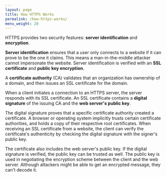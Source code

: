 ```yaml
---
layout: page
title: How HTTPS Works
permalink: /how-https-works/
menu_weight: 20
---
```


HTTPS provides two security features: **server identification** and **encryption**.

**Server identification** ensures that a user only connects to a website if it can prove to be the one it claims. This means a man-in-the-middle attacker cannot impersonate the website. Server identification is verified with an **SSL certificate** and **public key encryption**.

A **certificate authority** (CA) validates that an organization has ownership of a domain, and then issues an SSL certificate for the domain.

When a client initiates a connection to an HTTPS server, the server responds with its SSL certificate. An SSL certificate contains a **digital signature** of the issuing CA and the **web server's public key**.

The digital signature proves that a specific certificate authority created a certificate. A browser or operating system implicitly trusts certain certificate authorities, and holds a copy of their respective root certificates. When receiving an SSL certificate from a website, the client can verify the certificate's authenticity by checking the digital signature with the signer's public key.

The certificate also includes the web server's public key. If the digital signature is verified, the public key can be trusted as well. The public key is used in negotiating the encryption scheme between the client and the web server. Although attackers might be able to get an encrypted message, they can't decode it.